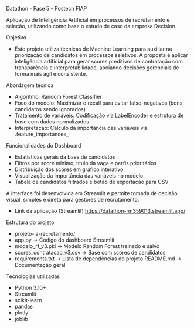Datathon - Fase 5 - Postech FIAP

Aplicação de Inteligência Artificial em processos de recrutamento e seleção, utilizando como base o estudo de caso da empresa Decision

Objetivo
- Este projeto utiliza técnicas de Machine Learning para auxiliar na priorização de candidatos em processos seletivos. A proposta é aplicar inteligência artificial para gerar scores preditivos de contratação com transparência e interpretabilidade, apoiando decisões gerenciais de forma mais ágil e consistente.

Abordagem técnica
- Algoritmo: Random Forest Classifier
- Foco do modelo: Maximizar o recall para evitar falso-negativos (bons candidatos sendo ignorados)
- Tratamento de variáveis: Codificação via LabelEncoder e estrutura de base com dados normalizados
- Interpretação: Cálculo da importância das variáveis via .feature_importances_

Funcionalidades do Dashboard
- Estatísticas gerais da base de candidatos
- Filtros por score mínimo, título da vaga e perfis prioritários
- Distribuição dos scores em gráfico interativo
- Visualização da importância das variáveis no modelo
- Tabela de candidatos filtrados e botão de exportação para CSV

A interface foi desenvolvida em Streamlit e permite tomada de decisão visual, simples e direta para gestores de recrutamento.
- Link da aplicação (Streamlit) https://datathon-rm359013.streamlit.app/

Estrutura do projeto
- projeto-ia-recrutamento/
-   app.py                    → Código do dashboard Streamlit
-   modelo_rf_v3.pkl          → Modelo Random Forest treinado e salvo
-   scores_contratacao_v3.csv → Base com scores de candidatos
-   requirements.txt          → Lista de dependências do projeto
    README.md                 → Documentação geral

Tecnologias utilizadas
- Python 3.10+
- Streamlit
- scikit-learn
- pandas
- plotly
- joblib
